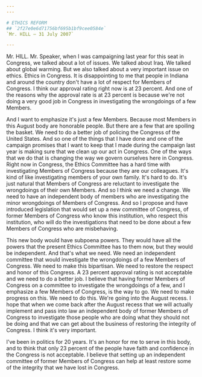 ```yaml
---
---

# ETHICS REFORM
## `2f27e0e6d71756bf695b1bf9cee0584e`
`Mr. HILL — 31 July 2007`

---
```



Mr. HILL. Mr. Speaker, when I was campaigning last year for this seat 
in Congress, we talked about a lot of issues. We talked about Iraq. We 
talked about global warming. But we also talked about a very important 
issue on ethics. Ethics in Congress. It is disappointing to me that 
people in Indiana and around the country don't have a lot of respect 
for Members of Congress. I think our approval rating right now is at 23 
percent. And one of the reasons why the approval rate is at 23 percent 
is because we're not doing a very good job in Congress in investigating 
the wrongdoings of a few Members.

And I want to emphasize it's just a few Members. Because most Members 
in this August body are honorable people. But there are a few that are 
spoiling the basket. We need to do a better job of policing the 
Congress of the United States. And so one of the things that I have 
done and one of the campaign promises that I want to keep that I made 
during the campaign last year is making sure that we clean up our act 
in Congress. One of the ways that we do that is changing the way we 
govern ourselves here in Congress. Right now in Congress, the Ethics 
Committee has a hard time with investigating Members of Congress 
because they are our colleagues. It's kind of like investigating 
members of your own family. It's hard to do. It's just natural that 
Members of Congress are reluctant to investigate the wrongdoings of 
their own Members. And so I think we need a change. We need to have an 
independent body of members who are investigating the minor wrongdoings 
of Members of Congress. And so I propose and have introduced 
legislation that would set up a new committee of Congress, of former 
Members of Congress who know this institution, who respect this 
institution, who will do the investigations that need to be done about 
a few Members of Congress who are misbehaving.

This new body would have subpoena powers. They would have all the 
powers that the present Ethics Committee has to them now, but they 
would be independent. And that's what we need. We need an independent 
committee that would investigate the wrongdoings of a few Members of 
Congress. We need to make this bipartisan. We need to restore the 
respect and honor of this Congress. A 23 percent approval rating is not 
acceptable and we need to do a better job. I believe that having former 
Members of Congress on a committee to investigate the wrongdoings of a 
few, and I emphasize a few Members of Congress, is the way to go. We 
need to make progress on this. We need to do this. We're going into the 
August recess. I hope that when we come back after the August recess 
that we will actually implement and pass into law an independent body 
of former Members of Congress to investigate those people who are doing 
what they should not be doing and that we can get about the business of 
restoring the integrity of Congress. I think it's very important.

I've been in politics for 20 years. It's an honor for me to serve in 
this body, and to think that only 23 percent of the people have faith 
and confidence in the Congress is not acceptable. I believe that 
setting up an independent committee of former Members of Congress can 
help at least restore some of the integrity that we have lost in 
Congress.
